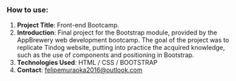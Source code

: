 ### How to use:

1. **Project Title**: Front-end Bootcamp.
2. **Introduction**: Final project for the Bootstrap module, provided by the AppBrewery web development bootcamp. The goal of the project was to replicate Tindog website, putting into practice the acquired knowledge, such as the use of components and positioning in Bootstrap.
3. **Technologies Used**: HTML / CSS / BOOTSTRAP
4. **Contact**: felipemuraoka2016@outlook.com
